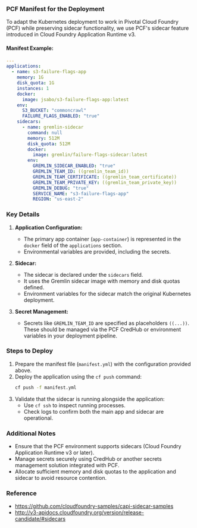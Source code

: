 ### PCF Manifest for the Deployment

To adapt the Kubernetes deployment to work in Pivotal Cloud Foundry (PCF) while preserving sidecar functionality, we use PCF's sidecar feature introduced in Cloud Foundry Application Runtime v3.

#### Manifest Example:

```yaml
---
applications:
  - name: s3-failure-flags-app
    memory: 1G
    disk_quota: 1G
    instances: 1
    docker:
      image: jsabo/s3-failure-flags-app:latest
    env:
      S3_BUCKET: "commoncrawl"
      FAILURE_FLAGS_ENABLED: "true"
    sidecars:
      - name: gremlin-sidecar
        command: null
        memory: 512M
        disk_quota: 512M
        docker:
          image: gremlin/failure-flags-sidecar:latest
        env:
          GREMLIN_SIDECAR_ENABLED: "true"
          GREMLIN_TEAM_ID: ((gremlin_team_id))
          GREMLIN_TEAM_CERTIFICATE: ((gremlin_team_certificate))
          GREMLIN_TEAM_PRIVATE_KEY: ((gremlin_team_private_key))
          GREMLIN_DEBUG: "true"
          SERVICE_NAME: "s3-failure-flags-app"
          REGION: "us-east-2"
```

### Key Details

1. **Application Configuration:**
   - The primary app container (`app-container`) is represented in the `docker` field of the `applications` section.
   - Environmental variables are provided, including the secrets.

2. **Sidecar:**
   - The sidecar is declared under the `sidecars` field.
   - It uses the Gremlin sidecar image with memory and disk quotas defined.
   - Environment variables for the sidecar match the original Kubernetes deployment.

3. **Secret Management:**
   - Secrets like `GREMLIN_TEAM_ID` are specified as placeholders `((...))`. These should be managed via the PCF CredHub or environment variables in your deployment pipeline.

### Steps to Deploy

1. Prepare the manifest file (`manifest.yml`) with the configuration provided above.
2. Deploy the application using the `cf push` command:
   ```bash
   cf push -f manifest.yml
   ```
3. Validate that the sidecar is running alongside the application:
   - Use `cf ssh` to inspect running processes.
   - Check logs to confirm both the main app and sidecar are operational.

### Additional Notes

- Ensure that the PCF environment supports sidecars (Cloud Foundry Application Runtime v3 or later).
- Manage secrets securely using CredHub or another secrets management solution integrated with PCF.
- Allocate sufficient memory and disk quotas to the application and sidecar to avoid resource contention.

### Reference

- https://github.com/cloudfoundry-samples/capi-sidecar-samples
- http://v3-apidocs.cloudfoundry.org/version/release-candidate/#sidecars
